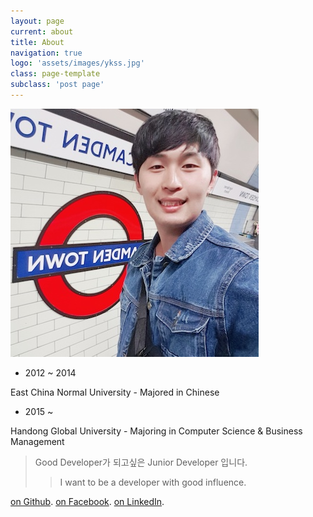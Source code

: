 ```yaml
---
layout: page
current: about
title: About
navigation: true
logo: 'assets/images/ykss.jpg'
class: page-template
subclass: 'post page'
---
```


![ykss2](/assets/images/ykss2.jpg)

* 2012 ~ 2014 

East China Normal University  - Majored in Chinese
* 2015 ~ 

Handong Global University - Majoring in Computer Science & Business Management 

> Good Developer가 되고싶은 Junior Developer 입니다.
>> I want to be a developer with good influence.

[on Github](https://github.com/ykss).
[on Facebook](https://facebook.com/kyeongsang.yu).
[on LinkedIn](https://www.linkedin.com/in/kyeongsangyu).



